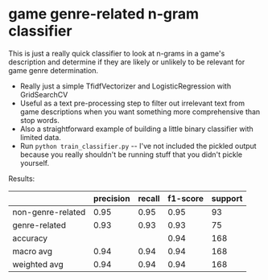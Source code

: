 # game genre-related n-gram classifier
This is just a really quick classifier to look at n-grams in a game's description and determine if they are likely or unlikely to be relevant for game genre determination. 

- Really just a simple TfidfVectorizer and LogisticRegression with GridSearchCV
- Useful as a text pre-processing step to filter out irrelevant text from game descriptions when you want something more comprehensive than stop words.
- Also a straightforward example of building a little binary classifier with limited data.
- Run `python train_classifier.py` -- I've not included the pickled output because you really shouldn't be running stuff that you didn't pickle yourself.

Results:

|                   | precision | recall | f1-score | support |
|-------------------|-----------|--------|----------|---------|
| non-genre-related | 0.95      | 0.95   | 0.95     | 93      |
| genre-related     | 0.93      | 0.93   | 0.93     | 75      |
| accuracy          |           |        | 0.94     | 168     |
| macro avg         | 0.94      | 0.94   | 0.94     | 168     |
| weighted avg      | 0.94      | 0.94   | 0.94     | 168     |
     

